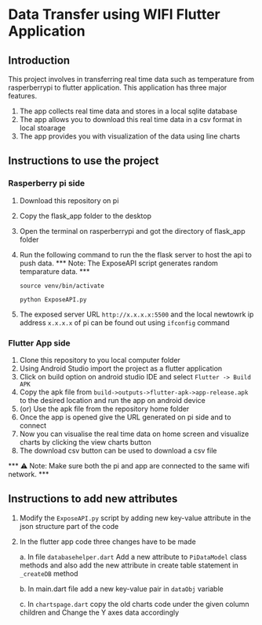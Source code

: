 # Data Transfer using WIFI Flutter Application

## Introduction

This project involves in transferring real time data such as temperature from rasperberrypi to flutter application. This application has three major features.
1. The app collects real time data and stores in a local sqlite database
2. The app allows you to download this real time data in a csv format in local stoarage
3. The app provides you with visualization of the data using line charts

## Instructions to use the project


### Rasperberry pi side

1. Download this repository on pi
2. Copy the flask_app folder to the desktop
3. Open the terminal on rasperberrypi and got the directory of flask_app folder
4. Run the following command to run the the flask server to host the api to push data.
   *** Note: The ExposeAPI script generates random temparature data. ***

   ``` source venv/bin/activate ```
   
   ``` python ExposeAPI.py  ```
6. The exposed server URL ``` http://x.x.x.x:5500 ``` and the local newtowrk ip address ```x.x.x.x``` of pi can be found out using ``` ifconfig ``` command
   

### Flutter App side

1. Clone this repository to you local computer folder
2. Using Android Studio import the project as a flutter application
3. Click on build option on android studio IDE and select ```Flutter -> Build APK```
4. Copy the apk file from ```build->outputs->flutter-apk->app-release.apk``` to the desired location and run the app on android device
5. (or) Use the apk file from the repository home folder
6. Once the app is opened give the URL generated on pi side and to connect
7. Now you can visualise the real time data on home screen and visualize charts by clicking the view charts button
8. The download csv button can be used to download a csv file

*** ⚠️ Note: Make sure both the pi and app are connected to the same wifi network.  ***

## Instructions to add new attributes

1. Modify the ```ExposeAPI.py```  script by adding new key-value attribute in the json structure part of the code
2. In the flutter app code three changes have to be made

   a. In file ```databasehelper.dart``` Add a new attribute to ```PiDataModel``` class methods and also add the new attribute in  create table statement in ```_createDB``` method
   
   b. In main.dart file add a new key-value pair in ```dataObj```  variable
   
   c. In ```chartspage.dart``` copy the old charts code under the given column children and Change the Y axes data accordingly

